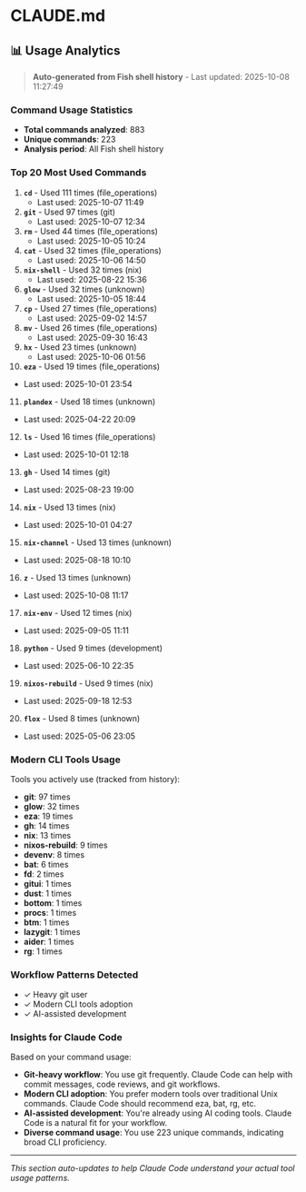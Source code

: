 # CLAUDE.md

<!-- USAGE_ANALYTICS_START -->
## 📊 Usage Analytics

> **Auto-generated from Fish shell history** - Last updated: 2025-10-08 11:27:49

### Command Usage Statistics

- **Total commands analyzed**: 883
- **Unique commands**: 223
- **Analysis period**: All Fish shell history

### Top 20 Most Used Commands

1. **`cd`** - Used 111 times (file_operations)
   - Last used: 2025-10-07 11:49
2. **`git`** - Used 97 times (git)
   - Last used: 2025-10-07 12:34
3. **`rm`** - Used 44 times (file_operations)
   - Last used: 2025-10-05 10:24
4. **`cat`** - Used 32 times (file_operations)
   - Last used: 2025-10-06 14:50
5. **`nix-shell`** - Used 32 times (nix)
   - Last used: 2025-08-22 15:36
6. **`glow`** - Used 32 times (unknown)
   - Last used: 2025-10-05 18:44
7. **`cp`** - Used 27 times (file_operations)
   - Last used: 2025-09-02 14:57
8. **`mv`** - Used 26 times (file_operations)
   - Last used: 2025-09-30 16:43
9. **`hx`** - Used 23 times (unknown)
   - Last used: 2025-10-06 01:56
10. **`eza`** - Used 19 times (file_operations)
   - Last used: 2025-10-01 23:54
11. **`plandex`** - Used 18 times (unknown)
   - Last used: 2025-04-22 20:09
12. **`ls`** - Used 16 times (file_operations)
   - Last used: 2025-10-01 12:18
13. **`gh`** - Used 14 times (git)
   - Last used: 2025-08-23 19:00
14. **`nix`** - Used 13 times (nix)
   - Last used: 2025-10-01 04:27
15. **`nix-channel`** - Used 13 times (unknown)
   - Last used: 2025-08-18 10:10
16. **`z`** - Used 13 times (unknown)
   - Last used: 2025-10-08 11:17
17. **`nix-env`** - Used 12 times (nix)
   - Last used: 2025-09-05 11:11
18. **`python`** - Used 9 times (development)
   - Last used: 2025-06-10 22:35
19. **`nixos-rebuild`** - Used 9 times (nix)
   - Last used: 2025-09-18 12:53
20. **`flox`** - Used 8 times (unknown)
   - Last used: 2025-05-06 23:05

### Modern CLI Tools Usage

Tools you actively use (tracked from history):

- **git**: 97 times
- **glow**: 32 times
- **eza**: 19 times
- **gh**: 14 times
- **nix**: 13 times
- **nixos-rebuild**: 9 times
- **devenv**: 8 times
- **bat**: 6 times
- **fd**: 2 times
- **gitui**: 1 times
- **dust**: 1 times
- **bottom**: 1 times
- **procs**: 1 times
- **btm**: 1 times
- **lazygit**: 1 times
- **aider**: 1 times
- **rg**: 1 times

### Workflow Patterns Detected

- ✓ Heavy git user
- ✓ Modern CLI tools adoption
- ✓ AI-assisted development

### Insights for Claude Code

Based on your command usage:

- **Git-heavy workflow**: You use git frequently. Claude Code can help with commit messages, code reviews, and git workflows.
- **Modern CLI adoption**: You prefer modern tools over traditional Unix commands. Claude Code should recommend eza, bat, rg, etc.
- **AI-assisted development**: You're already using AI coding tools. Claude Code is a natural fit for your workflow.
- **Diverse command usage**: You use 223 unique commands, indicating broad CLI proficiency.

---

*This section auto-updates to help Claude Code understand your actual tool usage patterns.*
<!-- USAGE_ANALYTICS_END -->
